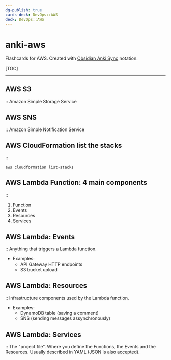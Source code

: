 ```yaml
---
dg-publish: true
cards-deck: DevOps::AWS
deck: DevOps::AWS
---
```

# anki-aws

Flashcards for AWS. Created with [Obsidian Anki Sync](https://github.com/debanjandhar12/Obsidian-Anki-Sync) notation.

[TOC]

---

<!-- basicblock-start oid="ObsY4yApwEghuYjoVMOAmPH7" -->
## AWS S3
::
Amazon Simple Storage Service
<!-- basicblock-end -->


<!-- basicblock-start oid="ObsOM3IWrrFy4NVd4qNciJyI" -->
## AWS SNS
::
Amazon Simple Notification Service
<!-- basicblock-end -->


<!-- basicblock-start oid="ObsSUVn0Y3f3xZg4QgvHPBj1" -->
## AWS CloudFormation list the stacks
::
```shell
aws cloudformation list-stacks
```
<!-- basicblock-end -->


<!-- basicblock-start oid="ObsLaJrtBNxyvNQWIG2zrEiL" -->
## AWS Lambda Function: 4 main components
::
1. Function
2. Events
3. Resources
4. Services
<!-- basicblock-end -->


<!-- basicblock-start oid="ObsQUn4w2p9wu86fGf7Om9fA" -->
## AWS Lambda: Events
::
Anything that triggers a Lambda function.

- Examples:
    - API Gateway HTTP endpoints
    - S3 bucket upload
<!-- basicblock-end -->


<!-- basicblock-start oid="ObsUUGfhzVltjJM53GZoCRDn" -->
## AWS Lambda: Resources
::
Infrastructure components used by the Lambda function.

- Examples:
    - DynamoDB table (saving a comment)
    - SNS (sending messages assynchronously)
<!-- basicblock-end -->


<!-- basicblock-start oid="Obsh3Max668bMcaPXnmWwOqG" -->
## AWS Lambda: Services
::
The "project file". Where you define the Functions, the Events and the Resources.
Usually described in YAML (JSON is also accepted).
<!-- basicblock-end -->
